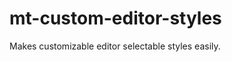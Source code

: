 mt-custom-editor-styles
=======================

Makes customizable editor selectable styles easily.
